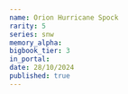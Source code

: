 ```yaml
---
name: Orion Hurricane Spock
rarity: 5
series: snw
memory_alpha:
bigbook_tier: 3
in_portal:
date: 28/10/2024
published: true
---
```



